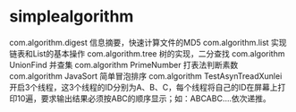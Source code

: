 # simplealgorithm
com.algorithm.digest 信息摘要，快速计算文件的MD5
com.algorithm.list 实现链表和List的基本操作
com.algorithm.tree 树的实现，二分查找
com.algorithm UnionFind 并查集
com.algorithm PrimeNumber 打表法判断素数
com.algorithm JavaSort 简单冒泡排序
com.algorithm TestAsynTreadXunlei 开启3个线程，这3个线程的ID分别为A、B、C，每个线程将自己的ID在屏幕上打印10遍，要求输出结果必须按ABC的顺序显示；如：ABCABC….依次递推。
